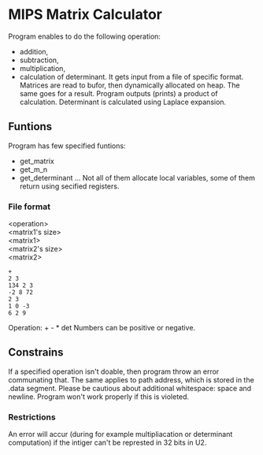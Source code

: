 # MIPS Matrix Calculator
Program enables to do the following operation:
* addition,
* subtraction,
* multiplication,
* calculation of determinant.
It gets input from a file of specific format.
Matrices are read to bufor, then dynamically allocated on heap. The same goes for a result.
Program outputs (prints) a product of calculation. Determinant is calculated using Laplace expansion.
## Funtions
Program has few specified funtions:
* get_matrix
* get_m_n
* get_determinant ...
Not all of them allocate local variables, some of them return using secified registers.

### File format
\<operation\><br>
\<matrix1's size\><br>
\<matrix1\><br>
\<matrix2's size\><br>
\<matrix2\><br>

```
+
2 3
134 2 3
-2 8 72
2 3
1 0 -3
6 2 9
```

Operation: + - * det
Numbers can be positive or negative.
## Constrains
If a specified operation isn't doable, then program throw an error communating that. The same applies to path address, 
which is stored in the .data segment.
Please be cautious about additional whitespace: space and newline. Program won't work properly if this is violeted.


### Restrictions
An error will accur (during for example multipliacation or determinant computation) if the intiger can't be represted in 32 bits in U2.
